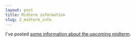 ```yaml
---
layout: post
title: Midterm information
slug: 2_midterm_info
---
```


I've posted [some information about the upcoming midterm](/midterm1.html).

